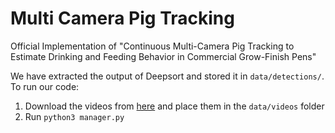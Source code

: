 # Multi Camera Pig Tracking
Official Implementation of "Continuous Multi-Camera Pig Tracking to Estimate Drinking and Feeding Behavior in Commercial Grow-Finish Pens"

We have extracted the output of Deepsort and stored it in ``data/detections/``. To run our code: 

1. Download the videos from [here](https://drive.google.com/drive/folders/1oYSxkPNxPle8qn5sxGyNLpIp9mMomlpB?usp=sharing) and place them in the ``data/videos`` folder
2. Run ``python3 manager.py``

